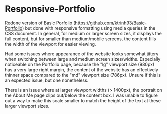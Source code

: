 # Responsive-Portfolio

Redone version of Basic Porfolio (https://github.com/ktrinh93/Basic-Portfolio) but done with responsive formatting using media queries in the CSS document. In general, for medium or larger screen sizes, it displays the full content, but for smaller than medium/mobile screens, the content fills the width of the viewport for easier viewing.

Had some issues where appearance of the website looks somewhat jittery when switching between large and medium screen sizes/widths. Especially noticeable on the Portfolio page, because the "lg" viewport size (980px) has a very large right margin, the content of the website has an effectively thinner space compared to the "md" viewport size (786px). Unsure if this is an expected issue, but one nonetheless.

There is an issue where at larger viewport widths (> 1400px), the portrait on the About Me page clips out/below the content box. I was unable to figure out a way to make this scale smaller to match the height of the text at these larger viewport sizes.
